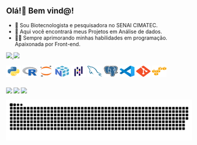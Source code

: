 ##  Olá!🖖 Bem vind@!

* 🧪 Sou Biotecnologista e pesquisadora no SENAI CIMATEC.
* 🚀 Aqui você encontrará meus Projetos em Análise de dados.
* 👩‍💻 Sempre aprimorando minhas habilidades em programação. Apaixonada por Front-end.

<div>
  <a href="https://github.com/brisarosatti">
  <img height="140em" src="https://github-readme-stats.vercel.app/api?username=brisarosatti&show_icons=true&theme=dark&include_all_commits=true&count_private=true"/>
  <img height="140" src="https://github-readme-stats.vercel.app/api/top-langs/?username=brisarosatti&layout=compact&langs_count=7&theme=dark"/>
</div>
  
  <div 
   style="display: inline-block"><br>
  <img align="center" alt="Brisa-Python" height="30" width="40" src="https://raw.githubusercontent.com/devicons/devicon/master/icons/python/python-original.svg">
  <img align="center" alt="Brisa-R" height="30" width="40" src="https://raw.githubusercontent.com/devicons/devicon/master/icons/r/r-original.svg">
  <img align="center" alt="Brisa-Jupyter" height="30" width="40" src="https://raw.githubusercontent.com/devicons/devicon/master/icons/jupyter/jupyter-original.svg">
  <img align="center" alt="Brisa-Numpy" height="30" width="40" src="https://raw.githubusercontent.com/devicons/devicon/master/icons/numpy/numpy-original.svg">
  <img align="center" alt="Brisa-Pandas" height="30" width="40" src="https://raw.githubusercontent.com/devicons/devicon/master/icons/pandas/pandas-original.svg">
 <img align="center" alt="Brisa-Sql" height="30" width="40" src="https://raw.githubusercontent.com/devicons/devicon/master/icons/mysql/mysql-original.svg">
 <img align="center" alt="Brisa-postegresql" height="30" width="40"src="https://raw.githubusercontent.com/devicons/devicon/master/icons/postgresql/postgresql-original.svg">   
 <img align="center" alt="Brisa-Vscode" height="30" width="40" src="https://raw.githubusercontent.com/devicons/devicon/master/icons/vscode/vscode-original.svg">
 <img align="center" alt="Brisa-Git" height="30" width="40" src="https://raw.githubusercontent.com/devicons/devicon/master/icons/git/git-original.svg">
 <img align="center" alt="Brisa-AWS" height="30" width="40" src="https://raw.githubusercontent.com/devicons/devicon/master/icons/amazonwebservices/amazonwebservices-original.svg">

  </div>
  
##
  
<div> 
 </a> 
  <a href = "mailto:brisa.rosatti@gmail.com"><img src="https://img.shields.io/badge/-Gmail-%23333?style=for-the-badge&logo=gmail&logoColor=white" target="_blank"></a>
  <a href="https://www.linkedin.com/in/brisarosatti" target="_blank"><img src="https://img.shields.io/badge/-LinkedIn-%230077B5?style=for-the-badge&logo=linkedin&logoColor=white" target="_blank"></a> 
  <a href="https://instagram.com/brisarosatti" target="_blank"><img src="https://img.shields.io/badge/-Instagram-%23E4405F?style=for-the-badge&logo=instagram&logoColor=white" target="_blank"></a>
  
  ![Snake animation](https://github.com/brisarosatti/brisarosatti/blob/output/github-contribution-grid-snake.svg) 
  
</div>

</div>
